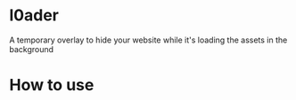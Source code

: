 # l0ader
A temporary overlay to hide your website while it's loading the assets in the background

# How to use

